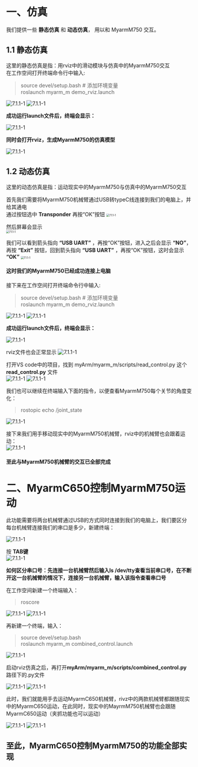 # 一、仿真

我们提供一些 **静态仿真** 和 **动态仿真**， 用以和 MyarmM750 交互。  

## 1.1 静态仿真
这里的静态仿真是指：用rviz中的滑动模块与仿真中的MyarmM750交互  
在工作空间打开终端命令行中输入:  
> source devel/setup.bash # 添加环境变量  
> roslaunch myarm_m demo_rviz.launch  

<img src="../../../resources/4-FunctionsAndApplications/6-SDKDevelopment/5.2 -DevelopmentAndUseBasedOnROS1/1_download/launch1.jpg" alt="7.1.1-1" style="zoom:100%;" />   

<img src="../../../resources/4-FunctionsAndApplications/6-SDKDevelopment/5.2 -DevelopmentAndUseBasedOnROS1/2_download1/launch7.jpg" alt="7.1.1-1" style="zoom:100%;" />   

**成功运行launch文件后，终端会显示：**

<img src="../../../resources/4-FunctionsAndApplications/6-SDKDevelopment/5.2 -DevelopmentAndUseBasedOnROS1/2_download1/launch3.jpg" alt="7.1.1-1" style="zoom:100%;" />    

**同时会打开rviz，生成MyarmM750的仿真模型**

<img src="../../../resources/4-FunctionsAndApplications/6-SDKDevelopment/5.2 -DevelopmentAndUseBasedOnROS1/2_download1/launch4.jpg" alt="7.1.1-1" style="zoom:100%;" />  


## 1.2 动态仿真
这里的动态仿真是指：运动现实中的MyarmM750与仿真中的MyarmM750交互  

首先我们需要将MyarmM750机械臂通过USB转typeC线连接到我们的电脑上，并给其通电  
通过按钮选中 **Transponder** 再按“OK”按钮
<img src="../../../resources/4-FunctionsAndApplications/6-SDKDevelopment/5.2 -DevelopmentAndUseBasedOnROS1/2_download1/Myarm1.jpg" alt="7.1.1-1" style="zoom:50%;" />  

然后屏幕会显示  
<img src="../../../resources/4-FunctionsAndApplications/6-SDKDevelopment/5.2 -DevelopmentAndUseBasedOnROS1/2_download1/Myarm2.jpg" alt="7.1.1-1" style="zoom:50%;" />  

我们可以看到箭头指向 **“USB UART”** ，再按“OK”按钮，进入之后会显示 **“NO”**，再按 **“Exit”** 按钮，回到箭头指向 **“USB UART”** ，再按“OK”按钮，这时会显示 **“OK”**
<img src="../../../resources/4-FunctionsAndApplications/6-SDKDevelopment/5.2 -DevelopmentAndUseBasedOnROS1/2_download1/Myarm3.jpg" alt="7.1.1-1" style="zoom:50%;" />  

#### 这时我们的MyarmM750已经成功连接上电脑


接下来在工作空间打开终端命令行中输入:  
> source devel/setup.bash # 添加环境变量  
> roslaunch myarm_m demo_rviz.launch  


<img src="../../../resources/4-FunctionsAndApplications/6-SDKDevelopment/5.2 -DevelopmentAndUseBasedOnROS1/1_download/launch1.jpg" alt="7.1.1-1" style="zoom:100%;" />   

<img src="../../../resources/4-FunctionsAndApplications/6-SDKDevelopment/5.2 -DevelopmentAndUseBasedOnROS1/2_download1/launch7.jpg" alt="7.1.1-1" style="zoom:100%;" />    

**成功运行launch文件后，终端会显示：**

<img src="../../../resources/4-FunctionsAndApplications/6-SDKDevelopment/5.2 -DevelopmentAndUseBasedOnROS1/2_download1/launch3.jpg" alt="7.1.1-1" style="zoom:100%;" />    

rviz文件也会正常显示
<img src="../../../resources/4-FunctionsAndApplications/6-SDKDevelopment/5.2 -DevelopmentAndUseBasedOnROS1/2_download1/launch5.jpg" alt="7.1.1-1" style="zoom:100%;" />  


打开VS code中的项目，找到  myArm/myarm_m/scripts/read_control.py 这个 **read_control.py** 文件  
<img src="../../../resources/4-FunctionsAndApplications/6-SDKDevelopment/5.2 -DevelopmentAndUseBasedOnROS1/2_download1/runpython1.jpg" alt="7.1.1-1" style="zoom:100%;" /> 
<img src="../../../resources/4-FunctionsAndApplications/6-SDKDevelopment/5.2 -DevelopmentAndUseBasedOnROS1/2_download1/runpython2.jpg" alt="7.1.1-1" style="zoom:100%;" />  
 

我们也可以继续在终端输入下面的指令，以便查看MyarmM750每个关节的角度变化：  
> rostopic echo /joint_state  

<img src="../../../resources/4-FunctionsAndApplications/6-SDKDevelopment/5.2 -DevelopmentAndUseBasedOnROS1/1_download/topic1.jpg" alt="7.1.1-1" style="zoom:100%;" />    

接下来我们用手移动现实中的MyarmM750机械臂，rviz中的机械臂也会跟着运动：      
<img src="../../../resources/4-FunctionsAndApplications/6-SDKDevelopment/5.2 -DevelopmentAndUseBasedOnROS1/2_download1/launch6.jpg" alt="7.1.1-1" style="zoom:100%;" />    

#### 至此与MyarmM750机械臂的交互已全部完成


# 二、MyarmC650控制MyarmM750运动
此功能需要将两台机械臂通过USB的方式同时连接到我们的电脑上，我们要区分每台机械臂连接我们的串口是多少，新建终端：  

<img src="../../../resources/4-FunctionsAndApplications/6-SDKDevelopment/5.2 -DevelopmentAndUseBasedOnROS1/1_download/tty.jpg" alt="7.1.1-1" style="zoom:100%;" />    

按 **TAB键**  
<img src="../../../resources/4-FunctionsAndApplications/6-SDKDevelopment/5.2 -DevelopmentAndUseBasedOnROS1/1_download/tty1.jpg" alt="7.1.1-1" style="zoom:100%;" />    

**如何区分串口号：先连接一台机械臂然后输入ls /dev/tty查看当前串口号，在不断开这一台机械臂的情况下，连接另一台机械臂，输入该指令查看串口号**  

在工作空间新建一个终端输入：  
> roscore  

<img src="../../../resources/4-FunctionsAndApplications/6-SDKDevelopment/5.2 -DevelopmentAndUseBasedOnROS1/1_download/launch1.jpg" alt="7.1.1-1" style="zoom:100%;" />   
<img src="../../../resources/4-FunctionsAndApplications/6-SDKDevelopment/5.2 -DevelopmentAndUseBasedOnROS1/1_download/roscore.jpg" alt="7.1.1-1" style="zoom:100%;" />   

再新建一个终端，输入：  
> source devel/setup.bash  
> roslaunch myarm_m combined_control.launch  

<img src="../../../resources/4-FunctionsAndApplications/6-SDKDevelopment/5.2 -DevelopmentAndUseBasedOnROS1/1_download/combinedlaunch.jpg" alt="7.1.1-1" style="zoom:100%;" />   

启动rviz仿真之后，再打开**myArm/myarm_m/scripts/combined_control.py** 路径下的.py文件   

<img src="../../../resources/4-FunctionsAndApplications/6-SDKDevelopment/5.2 -DevelopmentAndUseBasedOnROS1/1_download/combinedrunpython.jpg" alt="7.1.1-1" style="zoom:100%;" />   

<img src="../../../resources/4-FunctionsAndApplications/6-SDKDevelopment/5.2 -DevelopmentAndUseBasedOnROS1/1_download/combinedrunpython1.jpg" alt="7.1.1-1" style="zoom:100%;" />    

此时，我们就能用手去运动MyarmC650机械臂，rivz中的两款机械臂都跟随现实中的MyarmC650运动，在此同时，现实中的MayrmM750机械臂也会跟随MyarmC650运动（夹抓功能也可以运动）  

<img src="../../../resources/4-FunctionsAndApplications/6-SDKDevelopment/5.2 -DevelopmentAndUseBasedOnROS1/1_download/combinedlaunch1.jpg" alt="7.1.1-1" style="zoom:100%;" />    

<img src="../../../resources/4-FunctionsAndApplications/6-SDKDevelopment/5.2 -DevelopmentAndUseBasedOnROS1/1_download/combinedlaunch2.jpg" alt="7.1.1-1" style="zoom:100%;" />    

## 至此，MyarmC650控制MyarmM750的功能全部实现





